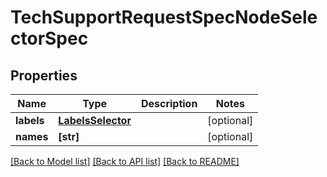 # TechSupportRequestSpecNodeSelectorSpec

## Properties
Name | Type | Description | Notes
------------ | ------------- | ------------- | -------------
**labels** | [**LabelsSelector**](LabelsSelector.md) |  | [optional] 
**names** | **[str]** |  | [optional] 

[[Back to Model list]](../README.md#documentation-for-models) [[Back to API list]](../README.md#documentation-for-api-endpoints) [[Back to README]](../README.md)


